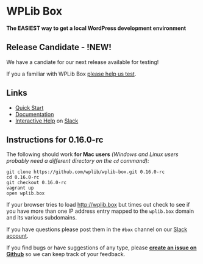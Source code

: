 # WPLib Box

**The EASIEST way to get a local WordPress development environment**

## Release Candidate - !NEW! 

We have a candiate for our next release available for testing! 

If you a familiar with WPLib Box [please help us test](#instructions-for-0160-rc). 


## Links
 - [Quick Start](http://wplib.github.io/wplib-box/)
 - [Documentation](http://wplib.github.io/wplib-box/)
 - [Interactive Help](https://slackpass.io/wplib) on [Slack](https://slackhq.com)

## Instructions for 0.16.0-rc 

The following should work **for Mac users** _(Windows and Linux users probably need a different directory on the `cd` command):_

```cd ~/Sites
git clone https://github.com/wplib/wplib-box.git 0.16.0-rc
cd 0.16.0-rc
git checkout 0.16.0-rc
vagrant up
open wplib.box
```

If your browser tries to load http://wplib.box but times out check to see if you have more than one IP address entry mapped to the `wplib.box` domain and its various subdomains.

If you have questions please post them in the `#box` channel on our [Slack account](https://slackpass.io/wplib).

If you find bugs or have suggestions of any type, please [**create an issue on Github**](https://github.com/wplib/wplib-box/issues/new) so we can keep track of your feedback.

